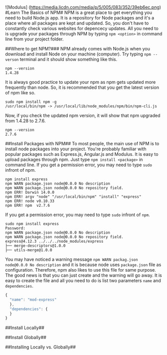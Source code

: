 ![Modulus] (https://media.licdn.com/media/p/5/005/083/352/39eb6ec.png)
#Learn The Basics of NPM#
NPM is a great place to get everything you need to build Node.js app. It is a repository for Node packages and it's a place where all packages are kept and updated. So, you don't have to constantly check various websites for depencecy updates. All you need to is upgrade your packages through NPM by typing `npm <option>` in command line from your project folder. 

##Where to get NPM?###
NPM already comes with Node.js when you download and install Node on your machine (computer). Try typing `npm --verson` terminal and it should show something like this.
```
npm --version
1.4.28
```
It is always good practice to update your npm as npm gets updated more frequently than node. So, it is recommended that you get the latest version of npm like so. 
```
sudo npm install npm -g
/usr/local/bin/npm -> /usr/local/lib/node_modules/npm/bin/npm-cli.js
```
Now, if you check the updated npm version, it will show that npm upgraded from 1.4.28 to 2.7.6.
```
npm --version
2.7.6
```
##Install Packages with NPM##
To most people, the main use of NPM is to install node packages into your project. You're probably familiar with popular packages such as Express.js, Angular.js and Modulus. It is easy to upload packages through npm. Just type `npm install <package>` in command line. If you get a permission error, you may need to type `sudo` infront of npm. 
```
npm install express
npm WARN package.json node@0.0.0 No description
npm WARN package.json node@0.0.0 No repository field.
npm ERR! Darwin 14.0.0
npm ERR! argv "node" "/usr/local/bin/npm" "install" "express"
npm ERR! node v0.10.33
npm ERR! npm  v2.7.6
```
If you get a permission error, you may need to type `sudo` infront of `npm`. 
```
sudo npm install express
Password:
npm WARN package.json node@0.0.0 No description
npm WARN package.json node@0.0.0 No repository field.
express@4.12.3 ../../../node_modules/express
├── merge-descriptors@1.0.0
├── utils-merge@1.0.0

```
You may have noticed a warning message `npm WARN packag.json node@0.0.0 No description` and it is because node uses `package.json` file as configuration. Therefore, npm also likes to use this file for same purpose. The good news is that you can just create and the warning will go away. It is easy to create the file and all you need to do is list two parameters `name` and `dependencies`. 
```javascript
{
  "name": "mod-express"
  },
  "dependencies": {
  }
}
```

##Install Locally##

##Install Globally##

##Installing Locally vs. Globally##

